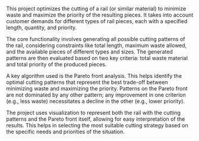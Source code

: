 This project optimizes the cutting of a rail (or similar material) to minimize waste and maximize the priority of the resulting pieces.  It takes into account customer demands for different types of rail pieces, each with a specified length, quantity, and priority.

The core functionality involves generating all possible cutting patterns of the rail, considering constraints like total length, maximum waste allowed, and the available pieces of different types and sizes.  The generated patterns are then evaluated based on two key criteria: total waste material and total priority of the produced pieces.

A key algorithm used is the Pareto front analysis. This helps identify the optimal cutting patterns that represent the best trade-off between minimizing waste and maximizing the priority.  Patterns on the Pareto front are not dominated by any other pattern; any improvement in one criterion (e.g., less waste) necessitates a decline in the other (e.g., lower priority).

The project uses visualization to represent both the rail with the cutting patterns and the Pareto front itself, allowing for easy interpretation of the results.  This helps in selecting the most suitable cutting strategy based on the specific needs and priorities of the situation.

